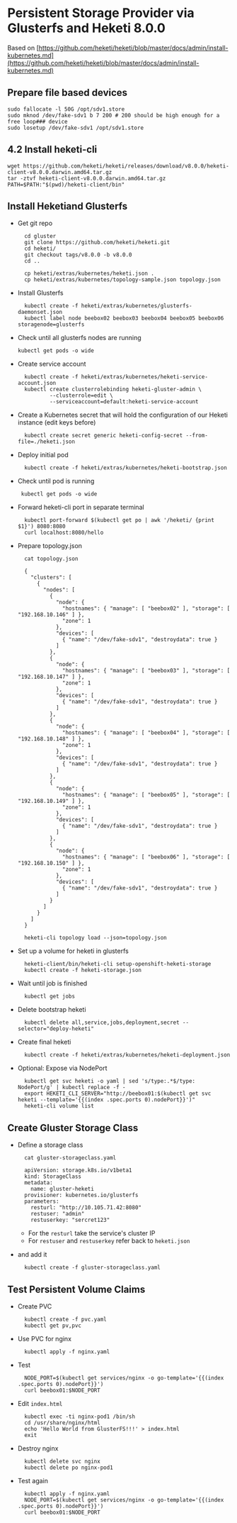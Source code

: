 # Persistent Storage Provider via Glusterfs and Heketi 8.0.0 

Based on [https://github.com/heketi/heketi/blob/master/docs/admin/install-kubernetes.md](https://github.com/heketi/heketi/blob/master/docs/admin/install-kubernetes.md)

## Prepare file based devices

    sudo fallocate -l 50G /opt/sdv1.store
    sudo mknod /dev/fake-sdv1 b 7 200 # 200 should be high enough for a free loop### device
    sudo losetup /dev/fake-sdv1 /opt/sdv1.store

## 4.2 Install heketi-cli

    wget https://github.com/heketi/heketi/releases/download/v8.0.0/heketi-client-v8.0.0.darwin.amd64.tar.gz
    tar -ztvf heketi-client-v8.0.0.darwin.amd64.tar.gz
    PATH=$PATH:"$(pwd)/heketi-client/bin"

## Install Heketiand Glusterfs

- Get git repo

        cd gluster
        git clone https://github.com/heketi/heketi.git
        cd heketi/
        git checkout tags/v8.0.0 -b v8.0.0
        cd ..

        cp heketi/extras/kubernetes/heketi.json .
        cp heketi/extras/kubernetes/topology-sample.json topology.json

- Install Glusterfs 

        kubectl create -f heketi/extras/kubernetes/glusterfs-daemonset.json
        kubectl label node beebox02 beebox03 beebox04 beebox05 beebox06 storagenode=glusterfs

- Check until all glusterfs nodes are running

      kubectl get pods -o wide

- Create service account

        kubectl create -f heketi/extras/kubernetes/heketi-service-account.json
        kubectl create clusterrolebinding heketi-gluster-admin \
                --clusterrole=edit \
                --serviceaccount=default:heketi-service-account

- Create a Kubernetes secret that will hold the configuration of our Heketi instance (edit keys before)

        kubectl create secret generic heketi-config-secret --from-file=./heketi.json

- Deploy initial pod

        kubectl create -f heketi/extras/kubernetes/heketi-bootstrap.json

- Check until pod is running

       kubectl get pods -o wide

- Forward heketi-cli port in separate terminal

        kubectl port-forward $(kubectl get po | awk '/heketi/ {print $1}') 8080:8080
        curl localhost:8080/hello

- Prepare topology.json

        cat topology.json

        {
          "clusters": [
            {
              "nodes": [
                {
                  "node": {
                    "hostnames": { "manage": [ "beebox02" ], "storage": [ "192.168.10.146" ] },
                    "zone": 1
                  },
                  "devices": [
                    { "name": "/dev/fake-sdv1", "destroydata": true }
                  ]
                },
                {
                  "node": {
                    "hostnames": { "manage": [ "beebox03" ], "storage": [ "192.168.10.147" ] },
                    "zone": 1
                  },
                  "devices": [
                    { "name": "/dev/fake-sdv1", "destroydata": true }
                  ]
                },
                {
                  "node": {
                    "hostnames": { "manage": [ "beebox04" ], "storage": [ "192.168.10.148" ] },
                    "zone": 1
                  },
                  "devices": [
                    { "name": "/dev/fake-sdv1", "destroydata": true }
                  ]
                },
                {
                  "node": {
                    "hostnames": { "manage": [ "beebox05" ], "storage": [ "192.168.10.149" ] },
                    "zone": 1
                  },
                  "devices": [
                    { "name": "/dev/fake-sdv1", "destroydata": true }
                  ]
                },
                {
                  "node": {
                    "hostnames": { "manage": [ "beebox06" ], "storage": [ "192.168.10.150" ] },
                    "zone": 1
                  },
                  "devices": [
                    { "name": "/dev/fake-sdv1", "destroydata": true }
                  ]
                }
              ]
            }
          ]
        }

        heketi-cli topology load --json=topology.json

- Set up a volume for heketi in glusterfs

        heketi-client/bin/heketi-cli setup-openshift-heketi-storage
        kubectl create -f heketi-storage.json

- Wait until job is finished

        kubectl get jobs

- Delete bootstrap heketi

        kubectl delete all,service,jobs,deployment,secret --selector="deploy-heketi"

- Create final heketi

        kubectl create -f heketi/extras/kubernetes/heketi-deployment.json 

- Optional: Expose via NodePort

        kubectl get svc heketi -o yaml | sed 's/type:.*$/type: NodePort/g' | kubectl replace -f -
        export HEKETI_CLI_SERVER="http://beebox01:$(kubectl get svc heketi --template='{{(index .spec.ports 0).nodePort}}')"
        heketi-cli volume list


## Create Gluster Storage Class

- Define a storage class

        cat gluster-storageclass.yaml
        
        apiVersion: storage.k8s.io/v1beta1
        kind: StorageClass
        metadata:
          name: gluster-heketi
        provisioner: kubernetes.io/glusterfs
        parameters:
          resturl: "http://10.105.71.42:8080"
          restuser: "admin"
          restuserkey: "sercret123"
     
    - For the `resturl` take the service's cluster IP
    - For `restuser` and `restuserkey` refer back to `heketi.json`

- and add it

        kubectl create -f gluster-storageclass.yaml

## Test Persistent Volume Claims

- Create PVC

        kubectl create -f pvc.yaml
        kubectl get pv,pvc

- Use PVC for nginx

        kubectl apply -f nginx.yaml

- Test

        NODE_PORT=$(kubectl get services/nginx -o go-template='{{(index .spec.ports 0).nodePort}}')
        curl beebox01:$NODE_PORT

- Edit `index.html`

        kubectl exec -ti nginx-pod1 /bin/sh
        cd /usr/share/nginx/html
        echo 'Hello World from GlusterFS!!!' > index.html
        exit

- Destroy nginx

        kubectl delete svc nginx
        kubectl delete po nginx-pod1

- Test again

        kubectl apply -f nginx.yaml
        NODE_PORT=$(kubectl get services/nginx -o go-template='{{(index .spec.ports 0).nodePort}}')
        curl beebox01:$NODE_PORT



